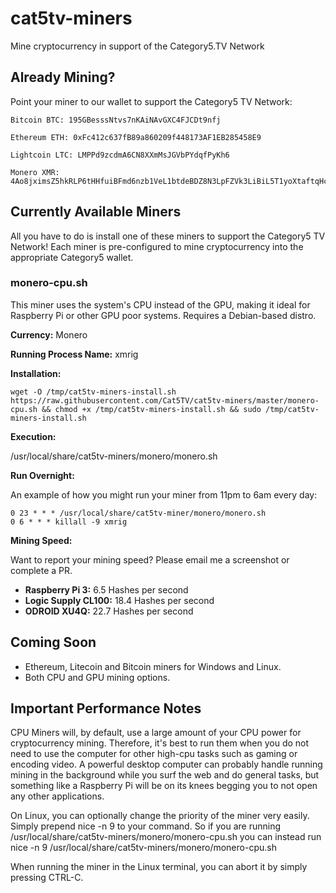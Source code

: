 # cat5tv-miners
Mine cryptocurrency in support of the Category5.TV Network

## Already Mining?

Point your miner to our wallet to support the Category5 TV Network:
     
    Bitcoin BTC: 195GBesssNtvs7nKAiNAvGXC4FJCDt9nfj
     
    Ethereum ETH: 0xFc412c637fB89a860209f448173AF1EB285458E9
     
    Lightcoin LTC: LMPPd9zcdmA6CN8XXmMsJGVbPYdqfPyKh6
     
    Monero XMR: 4Ao8jximsZ5hkRLP6tHHfuiBFmd6nzb1VeL1btdeBDZ8N3LpFZVk3LiBiL5T1yoXtaftqHcSKE5YQdQNpizFRyYVFUfMiZ6



## Currently Available Miners

All you have to do is install one of these miners to support the Category5 TV Network! Each miner is pre-configured to mine cryptocurrency into the appropriate Category5 wallet.

### monero-cpu.sh

This miner uses the system's CPU instead of the GPU, making it ideal for Raspberry Pi or other GPU poor systems. Requires a Debian-based distro.

**Currency:** Monero

**Running Process Name:** xmrig

**Installation:**

```
wget -O /tmp/cat5tv-miners-install.sh https://raw.githubusercontent.com/Cat5TV/cat5tv-miners/master/monero-cpu.sh && chmod +x /tmp/cat5tv-miners-install.sh && sudo /tmp/cat5tv-miners-install.sh
```
**Execution:**

/usr/local/share/cat5tv-miners/monero/monero.sh

**Run Overnight:**

An example of how you might run your miner from 11pm to 6am every day:

```
0 23 * * * /usr/local/share/cat5tv-miner/monero/monero.sh
0 6 * * * killall -9 xmrig
```

**Mining Speed:**

Want to report your mining speed? Please email me a screenshot or complete a PR.

- **Raspberry Pi 3:** 6.5 Hashes per second
- **Logic Supply CL100:** 18.4 Hashes per second
- **ODROID XU4Q:** 22.7 Hashes per second

## Coming Soon

- Ethereum, Litecoin and Bitcoin miners for Windows and Linux.
- Both CPU and GPU mining options.

## Important Performance Notes

CPU Miners will, by default, use a large amount of your CPU power for cryptocurrency mining. Therefore, it's best to run them when you do not need to use the computer for other high-cpu tasks such as gaming or encoding video. A powerful desktop computer can probably handle running mining in the background while you surf the web and do general tasks, but something like a Raspberry Pi will be on its knees begging you to not open any other applications.

On Linux, you can optionally change the priority of the miner very easily. Simply prepend nice -n 9 to your command. So if you are running /usr/local/share/cat5tv-miners/monero/monero-cpu.sh you can instead run nice -n 9 /usr/local/share/cat5tv-miners/monero/monero-cpu.sh

When running the miner in the Linux terminal, you can abort it by simply pressing CTRL-C.
